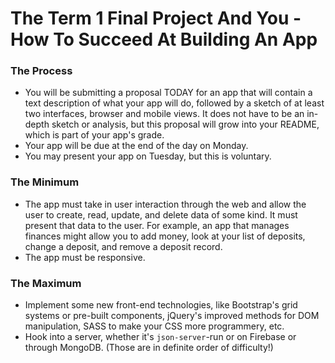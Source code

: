 # The Term 1 Final Project And You - How To Succeed At Building An App

### The Process

* You will be submitting a proposal TODAY for an app that will contain a text description of what your app will do, followed by a sketch of at least two interfaces, browser and mobile views. It does not have to be an in-depth sketch or analysis, but this proposal will grow into your README, which is part of your app's grade.
* Your app will be due at the end of the day on Monday.
* You may present your app on Tuesday, but this is voluntary.


### The Minimum

* The app must take in user interaction through the web and allow the user to create, read, update, and delete data of some kind. It must present that data to the user. For example, an app that manages finances might allow you to add money, look at your list of deposits, change a deposit, and remove a deposit record.
* The app must be responsive.


### The Maximum

* Implement some new front-end technologies, like Bootstrap's grid systems or pre-built components, jQuery's improved methods for DOM manipulation, SASS to make your CSS more programmery, etc.
* Hook into a server, whether it's `json-server`-run or on Firebase or through MongoDB. (Those are in definite order of difficulty!)
